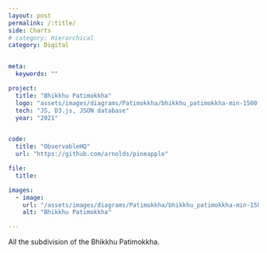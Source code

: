 ```yaml
---
layout: post
permalink: /:title/
side: Charts
# category: Hierarchical
category: Digital


meta:
  keywords: ""

project:
  title: "Bhikkhu Patimokkha"
  logo: "assets/images/diagrams/Patimokkha/bhikkhu_patimokkha-min-1500.jpg"
  tech: "JS, D3.js, JSON database"
  year: "2021"


code:
  title: "ObservableHQ"
  url: "https://github.com/arnolds/pineapple"

file:
  title:

images:
  - image:
    url: "/assets/images/diagrams/Patimokkha/bhikkhu_patimokkha-min-1500.jpg"
    alt: "Bhikkhu Patimokkha"

---
```

All the subdivision of the Bhikkhu Patimokkha.
